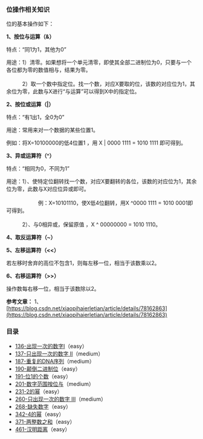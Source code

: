### 位操作相关知识 

位的基本操作如下：  

**1、按位与运算（&）**

特点：“同1为1，其他为0”

用途：1）清零。如果想将一个单元清零，即使其全部二进制位为0，只要与一个各位都为零的数值相与，结果为零。<br></br>
　　　2）取一个数中指定位。找一个数，对应X要取的位，该数的对应位为1，其余位为零，此数与X进行“与运算”可以得到X中的指定位。

**2、按位或运算（|）**

特点：“有1出1，全0为0”

用途：常用来对一个数据的某些位置1。

例如：将X=10100000的低4位置1 ，用 X | 0000 1111 = 1010 1111 即可得到。

**3、异或运算符（^）**

特点：“相同为0，不同为1”

用途：1）、使特定位翻转找一个数，对应X要翻转的各位，该数的对应位为1，其余位为零，此数与X对应位异或即可。<br></br>
　　　　　　例：X=10101110，使X低4位翻转，用X ^0000 1111 = 1010 0001即可得到。<br></br>
　　　2）、与0相异或，保留原值 ，X ^ 00000000 = 1010 1110。

**4、取反运算符（~）**

**5、左移运算符（<<）**

若左移时舍弃的高位不包含1，则每左移一位，相当于该数乘以2。

**6、右移运算符（>>）**

操作数每右移一位，相当于该数除以2。

**参考文章：**
1、[https://blog.csdn.net/xiaopihaierletian/article/details/78162863](https://blog.csdn.net/xiaopihaierletian/article/details/78162863)


### 目录

- [136-出现一次的数字Ⅰ](https://github.com/SunnyZhang06/LeetCode-solution-by-classification/blob/master/%E4%BD%8D%E8%BF%90%E7%AE%97/136-%E5%87%BA%E7%8E%B0%E4%B8%80%E6%AC%A1%E7%9A%84%E6%95%B0%E5%AD%97%E2%85%A0.cpp)（easy）
- [137-只出现一次的数字 II](https://github.com/SunnyZhang06/LeetCode-solution-by-classification/blob/master/%E4%BD%8D%E8%BF%90%E7%AE%97/137-%E5%8F%AA%E5%87%BA%E7%8E%B0%E4%B8%80%E6%AC%A1%E7%9A%84%E6%95%B0%E5%AD%97II.cpp)（medium）
- [187-重复的DNA序列]()（medium）
- [190-颠倒二进制位](https://github.com/SunnyZhang06/LeetCode-solution-by-classification/blob/master/%E4%BD%8D%E8%BF%90%E7%AE%97/190-%E9%A2%A0%E5%80%92%E4%BA%8C%E8%BF%9B%E5%88%B6%E4%BD%8D.cpp)（easy）
- [191-位1的个数](https://github.com/SunnyZhang06/LeetCode-solution-by-classification/blob/master/%E4%BD%8D%E8%BF%90%E7%AE%97/191-%E4%BD%8D1%E7%9A%84%E4%B8%AA%E6%95%B0.cpp)（easy）
- [201-数字范围按位与](https://github.com/SunnyZhang06/LeetCode-solution-by-classification/blob/master/%E4%BD%8D%E8%BF%90%E7%AE%97/201-%E6%95%B0%E5%AD%97%E8%8C%83%E5%9B%B4%E6%8C%89%E4%BD%8D%E4%B8%8E.cpp)（medium）
- [231-2的幂](https://github.com/SunnyZhang06/LeetCode-solution-by-classification/blob/master/%E4%BD%8D%E8%BF%90%E7%AE%97/231-2%E7%9A%84%E5%B9%82.cpp)（easy）
- [260-只出现一次的数字 III](https://github.com/SunnyZhang06/LeetCode-solution-by-classification/blob/master/%E4%BD%8D%E8%BF%90%E7%AE%97/260-%E5%8F%AA%E5%87%BA%E7%8E%B0%E4%B8%80%E6%AC%A1%E7%9A%84%E6%95%B0%E5%AD%97III.cpp)（medium）
- [268-缺失数字](https://github.com/SunnyZhang06/LeetCode-solution-by-classification/blob/master/%E4%BD%8D%E8%BF%90%E7%AE%97/268-%E7%BC%BA%E5%A4%B1%E6%95%B0%E5%AD%97.cpp
)（easy）
- [342-4的幂](https://github.com/SunnyZhang06/LeetCode-solution-by-classification/blob/master/%E4%BD%8D%E8%BF%90%E7%AE%97/342-4%E7%9A%84%E5%B9%82.cpp)（easy）
- [371-两整数之和](https://github.com/SunnyZhang06/LeetCode-solution-by-classification/blob/master/%E4%BD%8D%E8%BF%90%E7%AE%97/371-%E4%B8%A4%E6%95%B4%E6%95%B0%E4%B9%8B%E5%92%8C.cpp)（easy）
- [461-汉明距离](https://github.com/SunnyZhang06/LeetCode-solution-by-classification/blob/master/%E4%BD%8D%E8%BF%90%E7%AE%97/461-%E6%B1%89%E6%98%8E%E8%B7%9D%E7%A6%BB.cpp)（easy）
